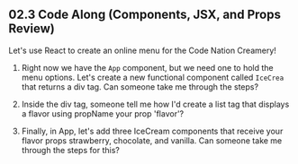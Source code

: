 ## 02.3 Code Along (Components, JSX, and Props Review)

Let's use React to create an online menu for the Code Nation Creamery!

1. Right now we have the `App` component, but we need one to hold the menu options. Let's create a new functional component called `IceCrea` that returns a div tag. Can someone take me through the steps?

2. Inside the div tag, someone tell me how I'd create a list tag that displays a flavor using propName your prop 'flavor'?

3. Finally, in App, let's add three IceCream components that receive your flavor props strawberry, chocolate, and vanilla. Can someone take me through the steps for this?
